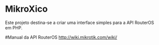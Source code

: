 # MikroXico
Este projeto destina-se a criar uma interface simples para a API RouterOS em PHP.

#Manual da API RouterOS
http://wiki.mikrotik.com/wiki/

